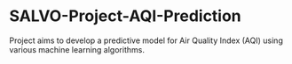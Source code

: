 # SALVO-Project-AQI-Prediction
Project aims to develop a predictive model for Air Quality Index (AQI) using various machine learning algorithms.
